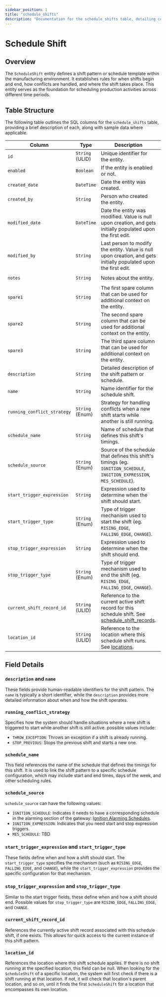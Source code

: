 ```yaml
---
sidebar_position: 1
title: "schedule_shifts"
description: "Documentation for the schedule_shifts table, detailing columns and constraints in the database schema."
---
```


# Schedule Shift

## Overview

The `ScheduleShift` entity defines a shift pattern or schedule template within the manufacturing environment. It establishes rules for when shifts begin and end, how conflicts are handled, and where the shift takes place. This entity serves as the foundation for scheduling production activities across different time periods.

## Table Structure

The following table outlines the SQL columns for the `schedule_shifts` table, providing a brief description of
each, along with sample data where applicable.

| Column                      | Type            | Description                                                                                                                                        | Example                             |
|-----------------------------|-----------------|----------------------------------------------------------------------------------------------------------------------------------------------------|-------------------------------------|
| `id`                        | `String` (ULID) | Unique identifier for the entity.                                                                                                                  | `01JAP8RJBN-8ZTPXSGY-J9GSDPE1`      |
| `enabled`                   | `Boolean`       | If the entity is enabled or not.                                                                                                                   | `true`                              |
| `created_date`              | `DateTime`      | Date the entity was created.                                                                                                                       | `2024-12-31T19:48:44Z`              |
| `created_by`                | `String`        | Person who created the entity.                                                                                                                     | `TamakiMES`                         |
| `modified_date`             | `DateTime`      | Date the entity was modified. Value is null upon creation, and gets initially populated upon the first edit.                                       | `2024-12-31T19:48:44Z`              |
| `modified_by`               | `String`        | Last person to modify the entity. Value is null upon creation, and gets initially populated upon the first edit.                                   | `TamakiMES`                         |
| `notes`                     | `String`        | Notes about the entity.                                                                                                                            | `This entity has these extra notes` |
| `spare1`                    | `String`        | The first spare column that can be used for additional context on the entity.                                                                      | `some extra context 1`              |
| `spare2`                    | `String`        | The second spare column that can be used for additional context on the entity.                                                                     | `some extra context 2`              |
| `spare3`                    | `String`        | The third spare column that can be used for additional context on the entity.                                                                      | `some extra context 3`              |
| `description`               | `String`        | Detailed description of the shift pattern or schedule.                                                                                             | `Morning shift Monday-Friday`       |
| `name`                      | `String`        | Name identifier for the schedule shift.                                                                                                            | `Morning Shift`                     |
| `running_conflict_strategy` | `String` (Enum) | Strategy for handling conflicts when a new shift starts while another is still running.                                                            | `THROW_EXCEPTION`                   |
| `schedule_name`             | `String`        | Name of schedule that defines this shift's timings.                                                                                                | `Weekday Schedule`                  |
| `schedule_source`           | `String` (Enum) | Source of the schedule that defines this shift's timings (eg. `IGNITION_SCHEDULE`, `INGITION_EXPRESSION`, `MES_SCHEDULE`).                         | `IGNITION_SCHEDULE`                 |
| `start_trigger_expression`  | `String`        | Expression used to determine when the shift should start.                                                                                          | `0 0 6 * * 1-5`                     |
| `start_trigger_type`        | `String` (Enum) | Type of trigger mechanism used to start the shift (eg. `RISING_EDGE`, `FALLING_EDGE`, `CHANGE`).                                                   | `CHANGE`                            |
| `stop_trigger_expression`   | `String`        | Expression used to determine when the shift should end.                                                                                            | `0 0 14 * * 1-5`                    |
| `stop_trigger_type`         | `String` (Enum) | Type of trigger mechanism used to end the shift (eg. `RISING_EDGE`, `FALLING_EDGE`, `CHANGE`).                                                     | `CHANGE`                            |
| `current_shift_record_id`   | `String` (ULID) | Reference to the current active shift record for this schedule shift. See [schedule_shift_records](../schedule-shift-model/schedule-shift-record). | `01JAP8RJBN-8ZTPXSGY-J9GSDPE1`      |
| `location_id`               | `String` (ULID) | Reference to the location where this schedule shift runs. See [locations](../location-model/location).                                             | `01JAP8RJBN-8ZTPXSGY-J9GSDPE1`      |

## Field Details

### `description` and `name`

These fields provide human-readable identifiers for the shift pattern. The `name` is typically a short identifier, while the `description` provides more detailed information about when and how the shift operates.

### `running_conflict_strategy`

Specifies how the system should handle situations where a new shift is triggered to start while another shift is still active. possible values include:

- `THROW_EXCEPTION`: Throws an exception if a shift is already running.
- `STOP_PREVIOUS`: Stops the previous shift and starts a new one.

### `schedule_name`

This field references the name of the schedule that defines the timings for this shift. It is used to link the shift pattern to a specific schedule configuration, which may include start and end times, days of the week, and other scheduling rules.

### `schedule_source` 

`schedule_source` can have the following values:
- `IGNITION_SCHEDULE`: Indicates it needs to have a corresponding schedule in the alarming section of the gateway: [Ignition Alarming Schedules](https://www.docs.inductiveautomation.com/docs/8.1/platform/alarming/alarming-schedules).
- `IGNITION_EXPRESSION`: Indicates that you need start and stop expression triggers.
- `MES_SCHEDULE`: TBD

### `start_trigger_expression` and `start_trigger_type`

These fields define when and how a shift should start. The `start_trigger_type` specifies the mechanism (such as `RISING_EDGE`, `FALLING_EDGE`, and `CHANGE`), while the `start_trigger_expression` provides the specific configuration for that mechanism.

### `stop_trigger_expression` and `stop_trigger_type`

Similar to the start trigger fields, these define when and how a shift should end. Possible values for `stop_trigger_type` are `RISING_EDGE`, `FALLING_EDGE`, and `CHANGE`.

### `current_shift_record_id`

References the currently active shift record associated with this schedule shift, if one exists. This allows for quick access to the current instance of this shift pattern.

### `location_id`

References the location where this shift schedule applies. If there is no shift running at the specified location, this field can be null. When looking for the `ScheduleShift` of a specific location, the system will first check if there is a shift running at that location. If not, it will check that location's parent location, and so on, until it finds the first `ScheduleShift` for a location that encompasses its own location.
